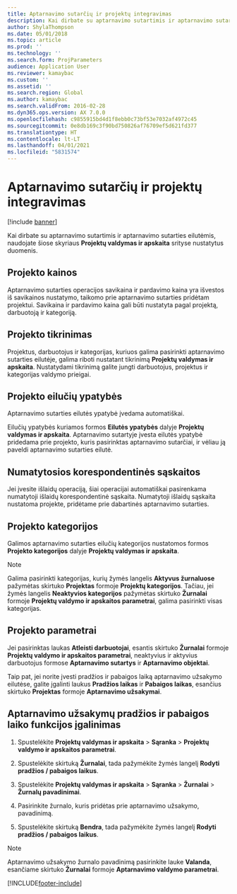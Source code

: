 ```yaml
---
title: Aptarnavimo sutarčių ir projektų integravimas
description: Kai dirbate su aptarnavimo sutartimis ir aptarnavimo sutarties eilutėmis, naudojate šiose skyriaus Projektų valdymas ir apskaita srityse nustatytus duomenis.
author: ShylaThompson
ms.date: 05/01/2018
ms.topic: article
ms.prod: ''
ms.technology: ''
ms.search.form: ProjParameters
audience: Application User
ms.reviewer: kamaybac
ms.custom: ''
ms.assetid: ''
ms.search.region: Global
ms.author: kamaybac
ms.search.validFrom: 2016-02-28
ms.dyn365.ops.version: AX 7.0.0
ms.openlocfilehash: c9855915bd4d1f8ebb0c73bf53e7032af4972c45
ms.sourcegitcommit: 0e8db169c3f90bd750826af76709ef5d621fd377
ms.translationtype: HT
ms.contentlocale: lt-LT
ms.lasthandoff: 04/01/2021
ms.locfileid: "5831574"
---
```

# <a name="integration-for-service-agreements-and-projects"></a>Aptarnavimo sutarčių ir projektų integravimas 

[!include [banner](../includes/banner.md)]


Kai dirbate su aptarnavimo sutartimis ir aptarnavimo sutarties eilutėmis, naudojate šiose skyriaus **Projektų valdymas ir apskaita** srityse nustatytus duomenis.

## <a name="project-prices"></a>Projekto kainos

Aptarnavimo sutarties operacijos savikaina ir pardavimo kaina yra išvestos iš savikainos nustatymo, taikomo prie aptarnavimo sutarties pridėtam projektui. Savikaina ir pardavimo kaina gali būti nustatyta pagal projektą, darbuotoją ir kategoriją. 

## <a name="project-validation"></a>Projekto tikrinimas

Projektus, darbuotojus ir kategorijas, kuriuos galima pasirinkti aptarnavimo sutarties eilutėje, galima riboti nustatant tikrinimą **Projektų valdymas ir apskaita**. Nustatydami tikrinimą galite jungti darbuotojus, projektus ir kategorijas valdymo prieigai. 

## <a name="project-line-properties"></a>Projekto eilučių ypatybės

Aptarnavimo sutarties eilutės ypatybė įvedama automatiškai.

Eilučių ypatybės kuriamos formos **Eilutės ypatybės** dalyje **Projektų valdymas ir apskaita**. Aptarnavimo sutartyje įvesta eilutės ypatybė pridedama prie projekto, kuris pasirinktas aptarnavimo sutarčiai, ir vėliau ją paveldi aptarnavimo sutarties eilutė. 

## <a name="default-offset-accounts"></a>Numatytosios korespondentinės sąskaitos

Jei įvesite išlaidų operaciją, šiai operacijai automatiškai pasirenkama numatytoji išlaidų korespondentinė sąskaita. Numatytoji išlaidų sąskaita nustatoma projekte, pridėtame prie dabartinės aptarnavimo sutarties.

## <a name="project-categories"></a>Projekto kategorijos

Galimos aptarnavimo sutarties eilučių kategorijos nustatomos formos **Projekto kategorijos** dalyje **Projektų valdymas ir apskaita**. 

> [!NOTE]
> <P>Galima pasirinkti kategorijas, kurių žymės langelis <STRONG>Aktyvus žurnaluose</STRONG> pažymėtas skirtuko <STRONG>Projektas</STRONG> formoje <STRONG>Projektų kategorijos</STRONG>. Tačiau, jei žymės langelis <STRONG>Neaktyvios kategorijos</STRONG> pažymėtas skirtuko <STRONG>Žurnalai</STRONG> formoje <STRONG>Projektų valdymo ir apskaitos parametrai</STRONG>, galima pasirinkti visas kategorijas.</P>

## <a name="project-parameters"></a>Projekto parametrai

Jei pasirinktas laukas **Atleisti darbuotojai**, esantis skirtuko **Žurnalai** formoje **Projektų valdymo ir apskaitos parametrai**, neaktyvius ir aktyvius darbuotojus formose **Aptarnavimo sutartys** ir **Aptarnavimo objektai**.

Taip pat, jei norite įvesti pradžios ir pabaigos laiką aptarnavimo užsakymo eilutėse, galite įgalinti laukus **Pradžios laikas** ir **Pabaigos laikas**, esančius skirtuko **Projektas** formoje **Aptarnavimo užsakymai**.

## <a name="enable-the-starting-and-ending-time-feature-for-service-orders"></a>Aptarnavimo užsakymų pradžios ir pabaigos laiko funkcijos įgalinimas

1.  Spustelėkite **Projektų valdymas ir apskaita** \> **Sąranka** \> **Projektų valdymo ir apskaitos parametrai**.

2.  Spustelėkite skirtuką **Žurnalai**, tada pažymėkite žymės langelį **Rodyti pradžios / pabaigos laikus**.

3.  Spustelėkite **Projektų valdymas ir apskaita** \> **Sąranka** \> **Žurnalai** \> **Žurnalų pavadinimai**.

4.  Pasirinkite žurnalo, kuris pridėtas prie aptarnavimo užsakymo, pavadinimą.

5.  Spustelėkite skirtuką **Bendra**, tada pažymėkite žymės langelį **Rodyti pradžios / pabaigos laikus**.


> [!NOTE]
> <P>Aptarnavimo užsakymo žurnalo pavadinimą pasirinkite lauke <STRONG>Valanda</STRONG>, esančiame skirtuko <STRONG>Žurnalai</STRONG> formoje <STRONG>Aptarnavimo valdymo parametrai</STRONG>.</P>







[!INCLUDE[footer-include](../../includes/footer-banner.md)]